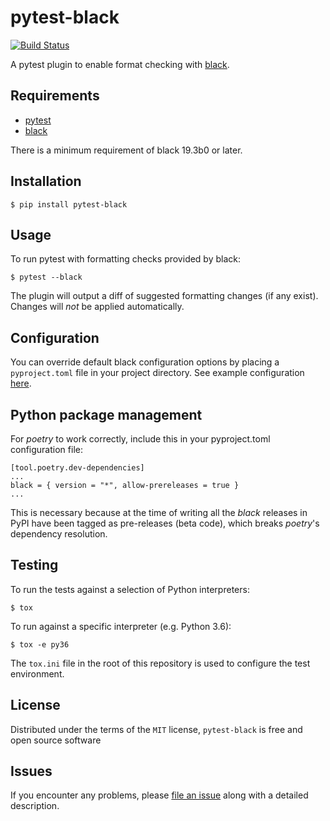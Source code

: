 pytest-black
============

[![Build Status](https://travis-ci.org/shopkeep/pytest-black.svg?branch=master)](https://travis-ci.org/shopkeep/pytest-black)

A pytest plugin to enable format checking with [black](https://github.com/ambv/black).


Requirements
------------

* [pytest](https://docs.pytest.org/en/latest/)
* [black](https://github.com/ambv/black)

There is a minimum requirement of black 19.3b0 or later.

Installation
------------

```
$ pip install pytest-black
```


Usage
-----

To run pytest with formatting checks provided by black:

```
$ pytest --black
```

The plugin will output a diff of suggested formatting changes (if any exist). Changes will _not_ be applied automatically.


Configuration
-------------

You can override default black configuration options by placing a `pyproject.toml` file in your project directory. See example configuration [here](https://github.com/ambv/black/blob/master/pyproject.toml).


Python package management
-------------------------
For *poetry* to work correctly, include this in your pyproject.toml configuration file:

```
[tool.poetry.dev-dependencies]
...
black = { version = "*", allow-prereleases = true }
...
```

This is necessary because at the time of writing all the *black* releases in PyPI have been tagged as pre-releases (beta code), which breaks *poetry*'s dependency resolution.


Testing
-------

To run the tests against a selection of Python interpreters:

```
$ tox
```

To run against a specific interpreter (e.g. Python 3.6):

```
$ tox -e py36
```

The `tox.ini` file in the root of this repository is used to configure the test environment.


License
-------

Distributed under the terms of the `MIT` license, `pytest-black` is free and open source software


Issues
------

If you encounter any problems, please [file an issue](https://github.com/shopkeep/pytest-black/issues) along with a detailed description.
